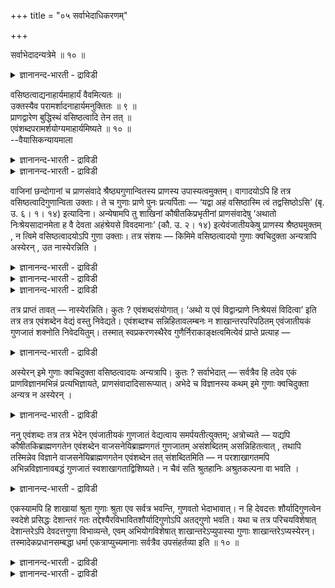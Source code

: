 +++
title = "०५ सर्वाभेदाधिकरणम्"

+++

सर्वाभेदादन्यत्रेमे ॥ १० ॥  
<details><summary>ज्ञानानन्द-भारती - द्राविडी</summary>

सर्वाबेदादन्यत्रेमे ॥ १० ॥
</details>

वसिष्ठत्वाद्यनाहार्यमाहार्यं वैवमित्यतः ॥  
उक्तस्यैव परामर्शादनाहार्यमनुक्तितः ॥ ९ ॥  
प्राणद्वारेण बुद्धिस्थं वसिष्ठत्वादि तेन तत् ॥  
एवंशब्दपरामर्शयोग्यमाहार्यमिष्यते ॥ १० ॥  
--वैयासिकन्यायमाला

<details><summary>ज्ञानानन्द-भारती - द्राविडी</summary>

वसिष्टमायिरुत्तल् मुदलियदु सेर्त्तुक् कॊळ्ळत् तक्कदिल्लैया? अल्लदु सेर्त्तुक् कॊळ्ळ वेण्डियवै कळा? "इव्विदम्" ऎऩ्ऱु इरुप्पदु अङ्गु सॊल्लियिरुप् पदैये कुऱिक्कुमाऩदिऩाल्, अङ्गु सॊल्लाददिऩाल् सेर्त्तुक् कॊळ्ळत्तक्कदिल्लै।
</details>

<details><summary>ज्ञानानन्द-भारती - द्राविडी</summary>

वसिष्टमायिरुत्तल् मुदलियदु पिराणऩ् ऎऩ्बदु मूलमागवे पुत्तियिल् वन्दुविडुगिऱदु। अदिऩाल् अदु "इव् विदम्" ऎऩ्ऱु सप्तत्तिऩाल् कुऱिक्कप्पडुवदऱ्कुत् तगुन्ददाय् सेर्त्तुक्कॊळ्ळ वेण्डियदॆऩ्ऱे करुदप्पडुगिऱदु।
</details>

वाजिनां छन्दोगानां च प्राणसंवादे श्रैष्ठ्यगुणान्वितस्य प्राणस्य उपास्यत्वमुक्तम्। वागादयोऽपि हि तत्र वसिष्ठत्वादिगुणान्विता उक्ताः। ते च गुणाः प्राणे पुनः प्रत्यर्पिताः — ‘यद्वा अहं वसिष्ठास्मि त्वं तद्वसिष्ठोऽसि’ (बृ. उ. ६। १। १४) इत्यादिना। अन्येषामपि तु शाखिनां कौषीतकिप्रभृतीनां प्राणसंवादेषु ‘अथातो निःश्रेयसादानमेता ह वै देवता अहंश्रेयसे विवदमानाः’ (कौ. उ. २। १४) इत्येवंजातीयकेषु प्राणस्य श्रैष्ठ्यमुक्तम् , न त्विमे वसिष्ठत्वादयोऽपि गुणा उक्ताः। तत्र संशयः — किमिमे वसिष्ठत्वादयो गुणाः क्वचिदुक्ता अन्यत्रापि अस्येरन् , उत नास्येरन्निति ।

<details><summary>ज्ञानानन्द-भारती - द्राविडी</summary>

(सान्दोक्यत्तिलुम् पिरुहदारण्यगत्तिलुम् पिराणसंवादत्तिल् वसिष्टत्वम् मुदलाऩ कुणङ्गळ् सॊल्लप्पट्टिरुक्किऩ्ऱऩ। कौषीदगि उबनिषत्तिल् सॊल्लप्पडविल्लै। आगवे कौषीदगियिल् सॊऩ्ऩ पिराणोबासऩत्तिल् वसिष्टत्वादि कुणङ्गळै सेर्क्कलामा, वेण्डामा ऎऩ्ऱु सन्देहम्। कौषीदगि उबनिषत्तिल् À faam इव्विदमऱिन्दु उबासिक्कवुम् ऎऩ्ऱु सॊल्लियिरुप्पदाल् अङ्गु सॊल्लप्पट्ट कुणङ्गळैत् तविर वेऱु कुणङ्गळै सेर्क्कक्कूडादु ऎऩ्ऱु पूर्वबक्षम्।
</details>

<details><summary>ज्ञानानन्द-भारती - द्राविडी</summary>

इरण्डु उबनिषत्तुक्कळिलुम् उबास्यऩाऩ पिराणऩ् ऒऩ्ऱाऩदाल् ऒरु इडत्तिल् सॊल्लप्पट्ट कुणङ्गळुडऩ् सेर्त्तुत् तॆरिन्दुगॊण्ड पिराणऩ् ताऩ् मऱ्ऱ इडत्तिलुम् ञाबगत्तिऱ्कु वरुम्। तिरुच्चियिल् आसिरियराग इरुन्द ऒरुवऩ् पिऩ्ऩाल् मदुरैयिल् आसिरियराग इल्लाविट्टालुम् अवऩै निऩैक्कुम् पॊऴुदु आसिरियर् ऎऩ्ऱ ऎण्णम् कूडवेवरुम्। आगैयाल् कौषीदगियिल् पूå ऎऩ्ऱ सप्तत्ताल् पिरुह तारण्यगत्तिलुळ्ळ कुणङ्गळैयुम् उबासऩत्तिल् सेर्त्तुक्कॊळ्ळ वेण्डुम् ऎऩ्ऱु सित्तान्दम्)।
</details>

<details><summary>ज्ञानानन्द-भारती - द्राविडी</summary>

वाजसनेयिगळुडैयवुम् सन्दोगर्गळुडैयवुम् पिराण संवादत्तिल् सिरेष्टमायिरुक्कुम् तऩ्मै युडऩ् कूडिऩ पिराणऩुक्कु उबासिक्कप्पडुम् तऩ्मै सॊल्लप्पट्टदु। अङ्गे वाक्कु मुदलाऩवैगळ् वसिष्ट”मायिरुत्तल् मुदलाऩ कुणङ्गळुडऩ् कूडिऩदाग सॊल्लप्पट्टिरुक्किऩ्ऱऩ। अदे कुणङ्गळ् मऱुबडियुम् पिराणऩिडत्तिल् वैक्कप्पट्टिरुक्किऩ्ऱऩ। नाऩ् वसिष्ट कुणमुळ्ळवऩाय् इरुक्किऱेऩ् ऎऩ्बदु ऎदुवो अन्द वसिष्ट कुणमुळ्ळवऩाग नी इरुक् किऱाय्। (इदु उऩ्ऩैच् चेर्न्ददु)। (पिरुहत्।VI-१-१४) ऎऩ्बदु मुदलियदाल्। कौषीदगि मुदलाऩ वेऱु सागिगळुडैय पिराण संवादङ्गळिलो “पिऱगु सिरेष् टत्तऩ्मै तीर्माऩिक्कप्पडुगिऱदु। इन्द तेवदैगळ् नाऩ् सिरेष्टऩ् ऎऩ्ऱु विवादम् सॆय्गिऱवर्गळाग” (कौषीदगि।II-१४) ऎऩ्बदु पोलुळ्ळवैगळिल्, पिराणऩुक्कु सिरेष्टत्तऩ्मै सॊल्लप्पट्टिरुक्किऱदु। आऩाल् वसिष्टमायिरुत्तल् मुदलिय इन्द कुणङ्गळ् सॊल्लप्पडविल्लै। अव्विषयत्तिल् संसयम् - इन्द वसिष्टमायिरुत्तल् मुदलिय कुणङ्गळ् सिल इडङ्गळिल् सॊल्लप्पट्टु इरुप्पवैगळ् वेऱु इडङ्गळिलुम् सेर्क्कवेण्डुमा, अल्लदु सेर्क्क वेण्डामा ऎऩ्ऱु,
</details>

तत्र प्राप्तं तावत् — नास्येरन्निति। कुतः ? एवंशब्दसंयोगात्। ‘अथो य एवं विद्वान्प्राणे निःश्रेयसं विदित्वा’ इति तत्र तत्र एवंशब्देन वेद्यं वस्तु निवेद्यते। एवंशब्दश्च सन्निहितावलम्बनः न शाखान्तरपरिपठितम् एवंजातीयकं गुणजातं शक्नोति निवेदयितुम्। तस्मात् स्वप्रकरणस्थैरेव गुणैर्निराकाङ्क्षत्वमित्येवं प्राप्ते प्रत्याह —

<details><summary>ज्ञानानन्द-भारती - द्राविडी</summary>

पूर्वबक्षम्: अव्विषयत्तिल्, सेर्क्कक्कूडादु ऎऩ्ऱु एऱ्पडुगिऱदु। ऎदऩाल्? “इव्विदम्” ऎऩ्ऱ सप्तम् सेर्न्दु इरुप्पदाल् “ऎवऩ् इव्विदम् सिरेष्ट कुणत् तैयऱिन्दु पिराणऩिडम् सिरेष्ट कुणत्तै उबासित्तु (सिरेष्टऩ् आगिऱाऩ्)” (कौषीदगि।II-१४) ऎऩ्ऱु अङ्गङ्गु 'इव्विदम्' ऎऩ्ऱ सप्तत्तिऩाल् अऱिय वेण्डिय वस्तु तॆरिविक्कप्पडुगिऱदु। "इव्विदम्” ऎऩ्ऱ सप्तमो समीबत्तिलुळ्ळदै अवलम्बित्तिरुप्पदु, वेऱु सागैयिल् सॊल्लप्पट्टिरुक्कुम् इदु मादिरि कुण समूहत्तै अऱिविक्क मुडियादु। आगैयाल् तऩ् पिरगरणत्तिलुळ्ळ कुणङ्गळालेये वेऱु ऎदैयुम् अबेक्षिक्काद तऩ्मै ऎऩ्ऱु।
</details>

अस्येरन् इमे गुणाः क्वचिदुक्ता वसिष्ठत्वादयः अन्यत्रापि। कुतः ? सर्वाभेदात् — सर्वत्रैव हि तदेव एकं प्राणविज्ञानमभिन्नं प्रत्यभिज्ञायते, प्राणसंवादादिसारूप्यात्। अभेदे च विज्ञानस्य कथम् इमे गुणाः क्वचिदुक्ता अन्यत्र न अस्येरन् ।

<details><summary>ज्ञानानन्द-भारती - द्राविडी</summary>

सित्तान्दम्: इव्विदम् वरुम्बोदु पदिल् सॊल् किऱार्। सिल इडङ्गळिल् सॊल्लप्पट्टिरुक्कुम् वसिष्टत् तऩ्मै मुदलाऩ इन्द कुणङ्गळ् वेऱु इडत्तिल् सेर्क्क वेण्डियदु। एऩ्? “ऎल्लावऱ्ऱिलुम् पेदमिल्ला तदाल्” ऎल्लाविडत्तिलुमे ऒऩ्ऱाग अदागवे वेऱुबडा तदायुळ्ळ पिराणिविक्ञाऩम् ऎऩ्ऱु पिरत्यबिक्ञै (अदुवे इदु ऎऩ्ऱ ऎण्णम्) एऱ्पडुगिऱदु। पिराणऩ् कळुक्कुळ् विवादम् मुदलियदु ऒरे मादिरियिरुप्पदाल् विक्ञाऩम् वेऱुबडामल् इरुक्कुम्बोदु, सिलविडङ् गळिल् सॊल्लप्पडुम् कुणङ्गळ् मऱ्ऱ इडङ्गळिल् सेर्क्कक्कूडादु ऎऩ्बदु ऎप्पडि?
</details>

ननु एवंशब्दः तत्र तत्र भेदेन एवंजातीयकं गुणजातं वेद्यत्वाय समर्पयतीत्युक्तम्; अत्रोच्यते — यद्यपि कौषीतकिब्राह्मणगतेन एवंशब्देन वाजसनेयिब्राह्मणगतं गुणजातम् असंशब्दितम् असन्निहितत्वात् , तथापि तस्मिन्नेव विज्ञाने वाजसनेयिब्राह्मणगतेन एवंशब्देन तत् संशब्दितमिति — न परशाखागतमपि अभिन्नविज्ञानावबद्धं गुणजातं स्वशाखागताद्विशिष्यते। न चैवं सति श्रुतहानिः अश्रुतकल्पना वा भवति ।

<details><summary>ज्ञानानन्द-भारती - द्राविडी</summary>

“इव्विदम्” ऎऩ्ऱ सप्तमाऩदु अङ्गङ्गु वेऱागक् काट्टुवदऱ्काग इम्मादिरियाऩ कुणसमूहत्तै कुऱिप्पिडुगिऱदु ऎऩ्ऱु सॊल्लप्पट्टदे ऎऩ्ऱाल्, अव्विषयत्तिल् (नम्माल्) सॊल्लप्पडुगिऱदु। समीबत् तिल् इल्लैयॆऩ्ऱ कारणत्ताल् कौषीदगी पिराह्मणत्तिल् कण्ड “इव्विदम्” ऎऩ्ऱ सप्तत्तिऩाल् वाजसनेयि पिराह्मणत्तिलुळ्ळ कुणसमूहम् सॊल्लप्पडविल्लैयॆऩ्ऱिरुन्द पोदिलुम् अप्पडियुम् कूड अदे विक्ञाऩत्तिल् वाजसनेय पिराह्मणत् तिलुळ्ळ “इव्विदम्” ऎऩ्ऱ सप्तत्तिऩाल् अदु सॊल्लप् पट्टिरुक्किऱदॆऩ्ऱु, वेऱु सागैयिलुळ्ळदाय् इरुन्द पोदिलुम् वेऱुबडाद विक्ञाऩत्तैयॊट्टियुळ्ळ कुण समूहम् तऩ् सागैयिलुळ्ळदिलिरुन्दु वित्यासप् पडादु। इप्पडियिरुप्पदाल् सॊऩ्ऩदै विडुवदु ऎऩ्ऱो, सॊल्लाददै कल्बिप्पदु ऎऩ्ऱो एऱ्पडादु।
</details>

एकस्यामपि हि शाखायां श्रुता गुणाः श्रुता एव सर्वत्र भवन्ति, गुणवतो भेदाभावात्। न हि देवदत्तः शौर्यादिगुणत्वेन स्वदेशे प्रसिद्धः देशान्तरं गतः तद्देश्यैरविभावितशौर्यादिगुणोऽपि अतद्गुणो भवति। यथा च तत्र परिचयविशेषात् देशान्तरेऽपि देवदत्तगुणा विभाव्यन्ते, एवम् अभियोगविशेषात् शाखान्तरेऽप्युपास्या गुणाः शाखान्तरेऽप्यस्येरन्। तस्मादेकप्रधानसम्बद्धा धर्मा एकत्राप्युच्यमानाः सर्वत्रैव उपसंहर्तव्या इति ॥ १० ॥

<details><summary>ज्ञानानन्द-भारती - द्राविडी</summary>

ऒरु सागैयिल् सॊल्लप्पडुम् कुणङ्गळुम् ऎल्ला सागैगळिलुम् सॊल्लप्पट्टवैयागवे आगुम्, कुणत्तैयुडैयदु वेऱु पडाददिऩाल् तेवदत्तऩ् ऎऩ्ऱ ऒरुवऩ् तऩ् तेसत्तिल् सौर्यम् मुदलाऩ कुणमुळ्ळवऩाग पिरसित्तियडैन्दवऩ्। वेऱॊरु तेसत्तिऱ्कुप्पोय् अन्द तेसत्तिलुळ्ळवर्गळाल् सौर्यम् मुदलाऩ कुणमुळ्ळवऩाग तॆरिन्दुगॊळ्ळप् पडाद पोदिलुम् अन्द कुणमिल्लादवऩाग आगमाट्टाऩ् अल्लवा? अङ्गे वेऱु तेसत्तिलुम्गूड परिसयमदिगमाऩाल् तेवदत्तऩुडैय कुणङ्गळ् ऎप्पडि तॆरिन्दु कॊळ्ळप्पडुमो, अप्पडिये अबियोग विसेषत्तिऩाल् (वेऱ्ऱुमै इल्लाददाल्) वेऱु सागैयिलुम्गूड वेऱु सागैयिलुळ्ळ उबासिक्कत्तगुन्द कुणङ्गळ् सेर्क्क वेण्डियदे।
</details>

<details><summary>ज्ञानानन्द-भारती - द्राविडी</summary>

आगैयाल् पिरदाऩमायुळ्ळ ऒऩ्ऱुडऩ् सम्बन्दप् पट्टिरुक्कुम् धर्मङ्गळ्, ओरिडत्तिल् सॊल्लप्पट्टिरुन्द पोदिलुम्, ऎल्ला इडत्तिलुम् सेर्त्तुक्कॊळ्ळ वेण्डियवैगळ्, ऎऩ्ऱु (सित्तम्)।
</details>

